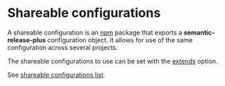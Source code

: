 # Shareable configurations

A shareable configuration is an [npm](https://www.npmjs.com/) package that exports a **semantic-release-plus** configuration object. It allows for use of the same configuration across several projects.

The shareable configurations to use can be set with the [extends](configuration.md#extends) option.

See [shareable configurations list](../extending/shareable-configurations-list.md).
